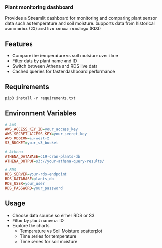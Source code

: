 ### Plant monitoring dashboard

Provides a Streamlit dashboard for monitoring and comparing plant sensor data such as
temperature and soil moisture. Supports data from historical summaries (S3) and live
sensor readings (RDS)

## Features

- Compare the temperature vs soil moisture over time
- Filter data by plant name and ID
- Switch between Athena and RDS live data
- Cached queries for faster dashboard performance

## Requirements

```python
pip3 install -r requirements.txt
```

## Environment Variables

```ini
# AWS
AWS_ACCESS_KEY_ID=your_access_key
AWS_SECRET_ACCESS_KEY=your_secret_key
AWS_REGION=eu-west-2
S3_BUCKET=your_s3_bucket

# Athena
ATHENA_DATABASE=c19-cran-plants-db
ATHENA_OUTPUT=s3://your-athena-query-results/

# RDS
RDS_SERVER=your-rds-endpoint
RDS_DATABASE=plants_db
RDS_USER=your_user
RDS_PASSWORD=your_password
```

## Usage

- Choose data source so either RDS or S3
- Filter by plant name or ID
- Explore the charts
    - Temperature vs Soil Moisture scatterplot
    - Time series for temperature
    - Time series for soil moisture